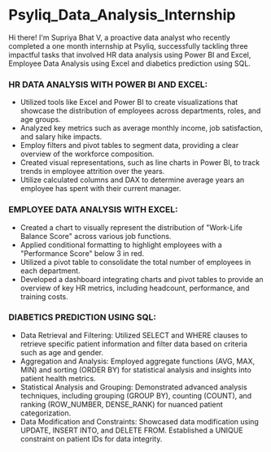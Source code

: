 # Psyliq_Data_Analysis_Internship
Hi there! I'm Supriya Bhat V, a proactive data analyst who recently completed a one month internship at Psyliq, successfully tackling three impactful tasks
that involved HR data analysis using Power BI and Excel, Employee Data Analysis using Excel and diabetics prediction using SQL.

### HR DATA ANALYSIS WITH POWER BI AND EXCEL:
- Utilized tools like Excel and Power BI to create visualizations that showcase the distribution of employees across departments, roles, and age groups.
- Analyzed key metrics such as average monthly income, job satisfaction, and salary hike impacts.
- Employ filters and pivot tables to segment data, providing a clear overview of the workforce composition.
- Created visual representations, such as line charts in Power BI, to track trends in employee attrition over the years.
- Utilize calculated columns and DAX to determine average years an employee has spent with their current manager. 
### EMPLOYEE DATA ANALYSIS WITH EXCEL:
- Created a chart to visually represent the distribution of "Work-Life Balance Score" across various job functions.
- Applied conditional formatting to highlight employees with a "Performance Score" below 3 in red.
- Utilized a pivot table to consolidate the total number of employees in each department.
- Developed a dashboard integrating charts and pivot tables to provide an overview of key HR metrics, including headcount, performance, and training costs.
### DIABETICS PREDICTION USING SQL:
- Data Retrieval and Filtering: Utilized SELECT and WHERE clauses to retrieve specific patient information and filter data based on criteria such as age and gender.
- Aggregation and Analysis: Employed aggregate functions (AVG, MAX, MIN) and sorting (ORDER BY) for statistical analysis and insights into patient health metrics.
- Statistical Analysis and Grouping: Demonstrated advanced analysis techniques, including grouping (GROUP BY), counting (COUNT), and ranking (ROW_NUMBER, DENSE_RANK) for 
  nuanced patient categorization.
- Data Modification and Constraints: Showcased data modification using UPDATE, INSERT INTO, and DELETE FROM. Established a UNIQUE constraint on patient IDs for data 
  integrity. 
  
